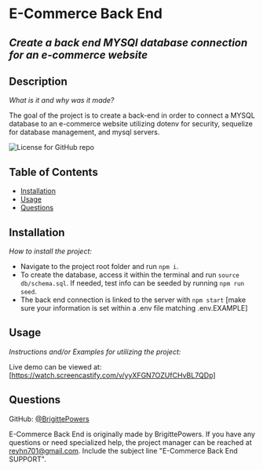 # E-Commerce Back End
  ## *Create a back end MYSQl database connection for an e-commerce website*
  ## Description
  *What is it and why was it made?*

  The goal of the project is to create a back-end in order to connect a MYSQL database to an e-commerce website utilizing dotenv for security, sequelize for database management, and mysql servers.

  ![License for GitHub repo](https://img.shields.io/github/license/BrigittePowers/wk13-ecommerce-back-end)
  ## Table of Contents
  * [Installation](#installation)
  * [Usage](#usage)
  * [Questions](#questions)
  ## Installation
  *How to install the project:*

  * Navigate to the project root folder and run `npm i`. 
  * To create the database, access it within the terminal and run `source db/schema.sql`. If needed, test info can be seeded by running `npm run seed`. 
  * The back end connection is linked to the server with `npm start` [make sure your information is set within a .env file matching .env.EXAMPLE]
  
  ## Usage
  *Instructions and/or Examples for utilizing the project:*

  Live demo can be viewed at: [https://watch.screencastify.com/v/yyXFGN7OZUfCHvBL7QDp]
  
  
  ## Questions

  GitHub: [@BrigittePowers](https://api.github.com/users/BrigittePowers)

  E-Commerce Back End is originally made by BrigittePowers. 
  If you have any questions or need specialized help, the project manager 
  can be reached at reyhn701@gmail.com. 
  Include the subject line "E-Commerce Back End SUPPORT".
  